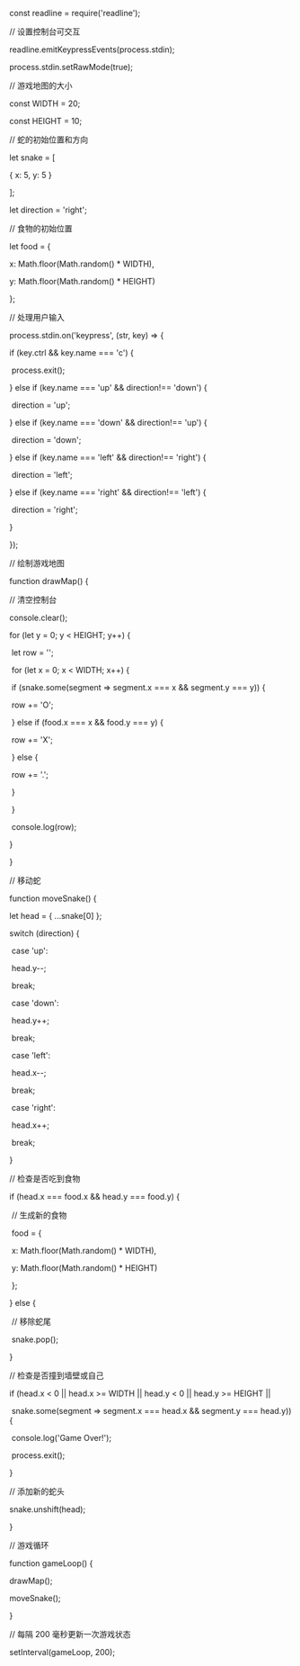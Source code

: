 const readline = require('readline');

// 设置控制台可交互

readline.emitKeypressEvents(process.stdin);

process.stdin.setRawMode(true);

// 游戏地图的大小

const WIDTH = 20;

const HEIGHT = 10;

// 蛇的初始位置和方向

let snake = [

  { x: 5, y: 5 }

];

let direction = 'right';

// 食物的初始位置

let food = {

  x: Math.floor(Math.random() * WIDTH),

  y: Math.floor(Math.random() * HEIGHT)

};

// 处理用户输入

process.stdin.on('keypress', (str, key) => {

  if (key.ctrl && key.name === 'c') {

​    process.exit();

  } else if (key.name === 'up' && direction!== 'down') {

​    direction = 'up';

  } else if (key.name === 'down' && direction!== 'up') {

​    direction = 'down';

  } else if (key.name === 'left' && direction!== 'right') {

​    direction = 'left';

  } else if (key.name === 'right' && direction!== 'left') {

​    direction = 'right';

  }

});

// 绘制游戏地图

function drawMap() {

  // 清空控制台

  console.clear();

  for (let y = 0; y < HEIGHT; y++) {

​    let row = '';

​    for (let x = 0; x < WIDTH; x++) {

​      if (snake.some(segment => segment.x === x && segment.y === y)) {

​        row += 'O';

​      } else if (food.x === x && food.y === y) {

​        row += 'X';

​      } else {

​        row += '.';

​      }

​    }

​    console.log(row);

  }

}

// 移动蛇

function moveSnake() {

  let head = { ...snake[0] };

  switch (direction) {

​    case 'up':

​      head.y--;

​      break;

​    case 'down':

​      head.y++;

​      break;

​    case 'left':

​      head.x--;

​      break;

​    case 'right':

​      head.x++;

​      break;

  }

  // 检查是否吃到食物

  if (head.x === food.x && head.y === food.y) {

​    // 生成新的食物

​    food = {

​      x: Math.floor(Math.random() * WIDTH),

​      y: Math.floor(Math.random() * HEIGHT)

​    };

  } else {

​    // 移除蛇尾

​    snake.pop();

  }

  // 检查是否撞到墙壁或自己

  if (head.x < 0 || head.x >= WIDTH || head.y < 0 || head.y >= HEIGHT ||

​    snake.some(segment => segment.x === head.x && segment.y === head.y)) {

​    console.log('Game Over!');

​    process.exit();

  }

  // 添加新的蛇头

  snake.unshift(head);

}

// 游戏循环

function gameLoop() {

  drawMap();

  moveSnake();

}

// 每隔 200 毫秒更新一次游戏状态

setInterval(gameLoop, 200);